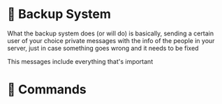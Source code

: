 # 💽 Backup System

What the backup system does (or will do) is basically, sending a certain user of your choice private messages with the info of the people in your server, just in case something goes wrong and it needs to be fixed

This messages include everything that's important

# 🤖 Commands

